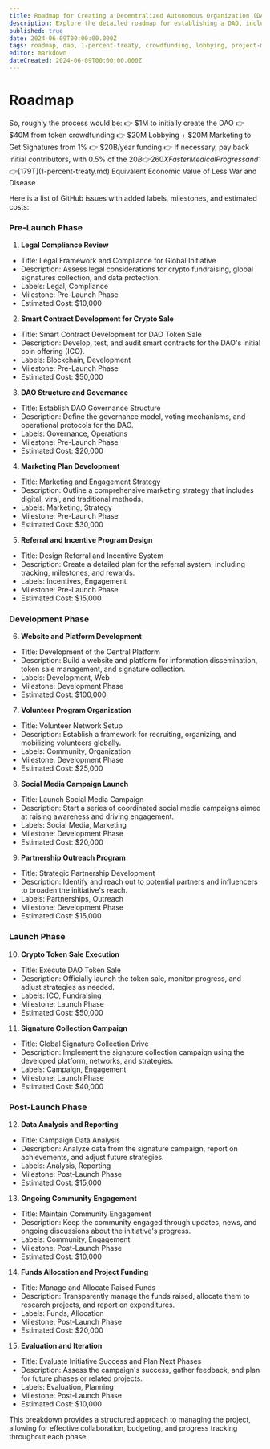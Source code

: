 ```yaml
---
title: Roadmap for Creating a Decentralized Autonomous Organization (DAO)
description: Explore the detailed roadmap for establishing a DAO, including crowdfunding strategies, lobbying efforts, and post-launch activities.
published: true
date: 2024-06-09T00:00:00.000Z
tags: roadmap, dao, 1-percent-treaty, crowdfunding, lobbying, project-management
editor: markdown
dateCreated: 2024-06-09T00:00:00.000Z
---
```


# Roadmap

So, roughly the process would be:
👉 $1M to initially create the DAO
👉 $40M from token crowdfunding
👉 $20M Lobbying + $20M Marketing to Get Signatures from 1%
👉 $20B/year funding
👉 If necessary, pay back initial contributors, with 0.5% of the $20B
👉 260X Faster Medical Progress and 1% Less War
👉 [$179T](1-percent-treaty.md) Equivalent Economic Value of Less War and Disease

Here is a list of GitHub issues with added labels, milestones, and estimated costs:

### Pre-Launch Phase

1. **Legal Compliance Review**

- Title: Legal Framework and Compliance for Global Initiative
- Description: Assess legal considerations for crypto fundraising, global signatures collection, and data protection.
- Labels: Legal, Compliance
- Milestone: Pre-Launch Phase
- Estimated Cost: $10,000

2. **Smart Contract Development for Crypto Sale**

- Title: Smart Contract Development for DAO Token Sale
- Description: Develop, test, and audit smart contracts for the DAO's initial coin offering (ICO).
- Labels: Blockchain, Development
- Milestone: Pre-Launch Phase
- Estimated Cost: $50,000

3. **DAO Structure and Governance**

- Title: Establish DAO Governance Structure
- Description: Define the governance model, voting mechanisms, and operational protocols for the DAO.
- Labels: Governance, Operations
- Milestone: Pre-Launch Phase
- Estimated Cost: $20,000

4. **Marketing Plan Development**

- Title: Marketing and Engagement Strategy
- Description: Outline a comprehensive marketing strategy that includes digital, viral, and traditional methods.
- Labels: Marketing, Strategy
- Milestone: Pre-Launch Phase
- Estimated Cost: $30,000

5. **Referral and Incentive Program Design**

- Title: Design Referral and Incentive System
- Description: Create a detailed plan for the referral system, including tracking, milestones, and rewards.
- Labels: Incentives, Engagement
- Milestone: Pre-Launch Phase
- Estimated Cost: $15,000

### Development Phase

6. **Website and Platform Development**

- Title: Development of the Central Platform
- Description: Build a website and platform for information dissemination, token sale management, and signature collection.
- Labels: Development, Web
- Milestone: Development Phase
- Estimated Cost: $100,000

7. **Volunteer Program Organization**

- Title: Volunteer Network Setup
- Description: Establish a framework for recruiting, organizing, and mobilizing volunteers globally.
- Labels: Community, Organization
- Milestone: Development Phase
- Estimated Cost: $25,000

8. **Social Media Campaign Launch**

- Title: Launch Social Media Campaign
- Description: Start a series of coordinated social media campaigns aimed at raising awareness and driving engagement.
- Labels: Social Media, Marketing
- Milestone: Development Phase
- Estimated Cost: $20,000

9. **Partnership Outreach Program**

- Title: Strategic Partnership Development
- Description: Identify and reach out to potential partners and influencers to broaden the initiative's reach.
- Labels: Partnerships, Outreach
- Milestone: Development Phase
- Estimated Cost: $15,000

### Launch Phase

10. **Crypto Token Sale Execution**

- Title: Execute DAO Token Sale
- Description: Officially launch the token sale, monitor progress, and adjust strategies as needed.
- Labels: ICO, Fundraising
- Milestone: Launch Phase
- Estimated Cost: $50,000

11. **Signature Collection Campaign**

- Title: Global Signature Collection Drive
- Description: Implement the signature collection campaign using the developed platform, networks, and strategies.
- Labels: Campaign, Engagement
- Milestone: Launch Phase
- Estimated Cost: $40,000

### Post-Launch Phase

12. **Data Analysis and Reporting**

- Title: Campaign Data Analysis
- Description: Analyze data from the signature campaign, report on achievements, and adjust future strategies.
- Labels: Analysis, Reporting
- Milestone: Post-Launch Phase
- Estimated Cost: $15,000

13. **Ongoing Community Engagement**

- Title: Maintain Community Engagement
- Description: Keep the community engaged through updates, news, and ongoing discussions about the initiative's progress.
- Labels: Community, Engagement
- Milestone: Post-Launch Phase
- Estimated Cost: $10,000

14. **Funds Allocation and Project Funding**

- Title: Manage and Allocate Raised Funds
- Description: Transparently manage the funds raised, allocate them to research projects, and report on expenditures.
- Labels: Funds, Allocation
- Milestone: Post-Launch Phase
- Estimated Cost: $20,000

15. **Evaluation and Iteration**

- Title: Evaluate Initiative Success and Plan Next Phases
- Description: Assess the campaign's success, gather feedback, and plan for future phases or related projects.
- Labels: Evaluation, Planning
- Milestone: Post-Launch Phase
- Estimated Cost: $10,000

This breakdown provides a structured approach to managing the project, allowing for effective collaboration, budgeting, and progress tracking throughout each phase.

